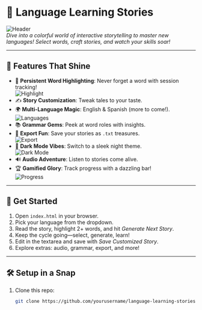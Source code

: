 # 🌈 Language Learning Stories

![Header](https://via.placeholder.com/800x200.png?text=Welcome+to+Language+Learning+Stories)  
*Dive into a colorful world of interactive storytelling to master new languages! Select words, craft stories, and watch your skills soar!*

---

## 🎉 Features That Shine
- 🌟 **Persistent Word Highlighting**: Never forget a word with session tracking!  
  ![Highlight](https://img.shields.io/badge/Highlighting-Active-brightgreen)  
- ✍️ **Story Customization**: Tweak tales to your taste.  
- 🌍 **Multi-Language Magic**: English & Spanish (more to come!).  
  ![Languages](https://img.shields.io/badge/Languages-EN%20%7C%20ES-blueviolet)  
- 📚 **Grammar Gems**: Peek at word roles with insights.  
- 💾 **Export Fun**: Save your stories as `.txt` treasures.  
  ![Export](https://img.shields.io/badge/Export-Ready-purple)  
- 🌙 **Dark Mode Vibes**: Switch to a sleek night theme.  
  ![Dark Mode](https://img.shields.io/badge/Dark%20Mode-On-grey)  
- 🔊 **Audio Adventure**: Listen to stories come alive.  
- 🏆 **Gamified Glory**: Track progress with a dazzling bar!  
  ![Progress](https://img.shields.io/badge/Progress-Tracked-orange)  

---

## 🚀 Get Started
1. Open `index.html` in your browser.  
2. Pick your language from the dropdown.  
3. Read the story, highlight 2+ words, and hit *Generate Next Story*.  
4. Keep the cycle going—select, generate, learn!  
5. Edit in the textarea and save with *Save Customized Story*.  
6. Explore extras: audio, grammar, export, and more!

---

## 🛠️ Setup in a Snap
1. Clone this repo:  
   ```bash
   git clone https://github.com/yourusername/language-learning-stories.git